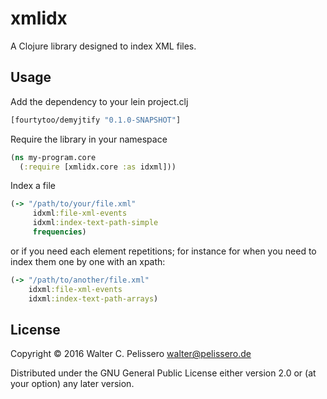 # xmlidx

A Clojure library designed to index XML files.

## Usage

Add the dependency to your lein project.clj

```clojure
[fourtytoo/demyjtify "0.1.0-SNAPSHOT"]
```

Require the library in your namespace

```clojure
(ns my-program.core
  (:require [xmlidx.core :as idxml]))
```

Index a file

```clojure
(-> "/path/to/your/file.xml"
     idxml:file-xml-events
     idxml:index-text-path-simple
     frequencies)
```

or if you need each element repetitions; for instance for when you
need to index them one by one with an xpath:

```clojure
(-> "/path/to/another/file.xml"
    idxml:file-xml-events
    idxml:index-text-path-arrays)
```

## License

Copyright © 2016 Walter C. Pelissero <walter@pelissero.de>

Distributed under the GNU General Public License either version 2.0 or
(at your option) any later version.
